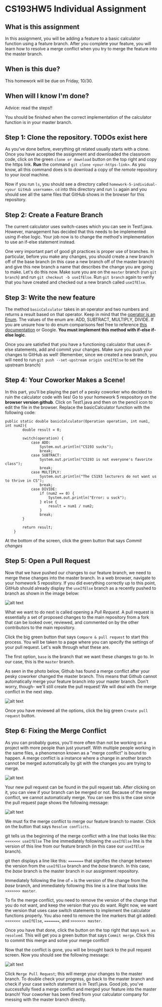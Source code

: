 # CS193HW5 Individual Assignment
 
## What is this assignment
In this assignment, you will be adding a feature to a basic calculator function using a feature branch. After you complete your feature, you will learn how to resolve a merge conflict when you try to merge the feature into the master branch. 
 
## When is this due?
This homework will be due on Friday, 10/30.
 
## When will I know I'm done?
Advice: read the steps!!
 
You should be finished when the correct implementation of the calculator function is in your master branch.
 
## Step 1: Clone the repository. TODOs exist here
As you've done before, everything git related usually starts with a clone. Once you have accepted the assignment and downloaded the classroom code, click on the green `clone or download` button on the top right and copy the https link. **Run** the command `git clone <your-https-link>`. As you know, all this command does is to download a copy of the *remote* repository to your *local* machine. 
 
Now if you run `ls`, you should see a directory called `homework-5-individual-<your GitHub username>`. `cd` into this directory and run `ls` again and you should see all the same files that GitHub shows in the browser for this repository. 

## Step 2: Create a Feature Branch
The current calculator uses switch-cases which you can see in Test1.java. However, management has decided that this needs to be implemented using if-else logic. Your job now is to change the method's implementation to use an if-else statement instead. 

One very important part of good git practices is proper use of branches. In particular, before you make any changes, you should create a new branch off of the base branch (in this case a new branch off of the master branch) and give this new branch a name that describes the change you are going to make. Let's do this now. Make sure you are on the `master` branch (run `git branch`) and run `git checkout -b useIfElse`. Run `git branch` again to verify that you have created and checked out a new branch called `useIfElse`.

## Step 3: Write the new feature

The method `basicCalculator` takes in an operator and two numbers and returns a result based on that operator. Keep in mind that the <ins>operator is an Enum</ins>. The values of the enum are: ADD, SUBTRACT, MULTIPLY, DIVIDE. If you are unsure how to do enum comparisons feel free to reference [this documentation](https://docs.oracle.com/javase/tutorial/java/javaOO/enum.html) or Google. **You must implement this method with if-else if-else logic**.

Once you are satisfied that you have a functioning calculator that uses if-else statements, add and commit your changes. Make sure you push your changes to GitHub as well! (Remember, since we created a new branch, you will need to run `git push --set-upstream origin useIfElse` to set the upstream branch)

## Step 4: Your Coworker Makes a Scene!
In this part, you'll be playing the part of a pesky coworker who decided to ruin the calculator code with lies! Go to your homework 5 respository on the **browser version github**. Click on Test1.java and then on the pencil icon to edit the file in the browser. Replace the basicCalculator function with the following code:

```
public static double basicCalculator(Operation operation, int num1, int num2){
        double result = 0;

        switch(operation) {
            case ADD:
                System.out.println("CS193 sucks");
                break;
            case SUBTRACT:
                System.out.println("CS193 is not everyone's favorite class");
                break;
            case MULTIPLY:
                System.out.println("The CS193 lecturers do not want us to thrive in CS");
                break;
            case DIVIDE:
                if (num2 == 0) {
                    System.out.println("Error: u suck");
                } else {
                    result = num1 / num2;
                }
                break;
        }

        return result;
    }
```
At the bottom of the screen, click the green button that says *Commit changes*

## Step 5: Open a Pull Request

Now that we have pushed our changes to our feature branch, we need to merge these changes into the master branch. In a web browser, navigate to your homework 5 repository. If you did everything correctly up to this point, GitHub should already display the `useIfElse` branch as a recently pushed to branch as shown in the image below: 

![alt text](images/comp_banner.PNG)

What we want to do next is called opening a *Pull Request*. A pull request is essentially a set of proposed changes to the main repository from a fork that can be looked over, reviewed, and commented on by the other contributors to the main repository.

Click the big green button that says `Compare & pull request` to start this process. You will be taken to a page where you can specify the settings of your pull request. Let's walk through what these are. 

The first option, `base` is the branch that we want these changes to go to. In our case, this is the `master` branch.

As seen in the photo below, Github has found a merge conflict after your pesky coworker changed the master branch. This means that Github cannot automatically merge your feature branch into your master branch. Don't worry, though- we'll still create the pull request! We will deal with the merge conflict in the next step. 

![alt text](images/pr.PNG)

Once you have reviewed all the options, click the big green `Create pull request` button.

## Step 6: Fixing the Merge Conflict

As you can probably guess, you'll more often than not be working on a project with more people than just yourself. With multiple people working in the same files, a phenomenon known as a "merge conflict" is bound to happen. A merge conflict is a instance where a change in another branch cannot be merged automatically by git with the changes you are trying to merge.

![alt text](https://developer.atlassian.com/blog/2015/01/a-better-pull-request/merge-conflict.png) 

Your new pull request can be found in the pull request tab. After clicking on it, you can view if your branch can be merged or not. Because of the merge conflict, we cannot automatically merge. You can see this is the case since the pull request page shows the following message:

![alt text](images/resolve_conflict.PNG)

We must fix the merge conflict to merge our feature branch to master. Click on the button that says `Resolve conflicts`.

git tells us the beginning of the merge conflict with a line that looks like this: `<<<<<<< useIfElse` The line immediately following the `useIfElse` line is the version of this line from our feature branch (in this case our `useIfElse` branch). 

git then displays a line like this: `=======` that signifies the change between the version from the `useIfElse` branch and the *base* branch. In this case, the *base* branch is the master branch in our assignment repository. 

Immediately following the line of `=` is the version of the change from the *base* branch, and immediately following this line is a line that looks like: `>>>>>>> master`. 

To fix the merge conflict, you need to remove the version of the change that you do not want, and keep the version that you do want. Right now, we want the version that uses case switch statements to implement the calculator functions properly. You also need to remove the line markers that git added: `<<<<<<< useIfElse`, `=======`, and `>>>>>>> master`. 

Once you have that done, click the button on the top right that says `mark as resolved`. This will get you a green button that says `Commit merge`. Click this to commit this merge and solve your merge conflict!

Now that the conflict is gone, you will be brought back to the pull request screen. Now you should see the following message:

![alt text](images/yay.PNG)

Click `Merge Pull Request`; this will merge your changes to the master branch. To double check your progress, go back to the master branch and check if your case switch statement is in Test1.java. Good job, you've successfully fixed a merge conflict and merged your feature into the master branch! Your coworker has been fired from your calculator company for messing with the master branch directly.


